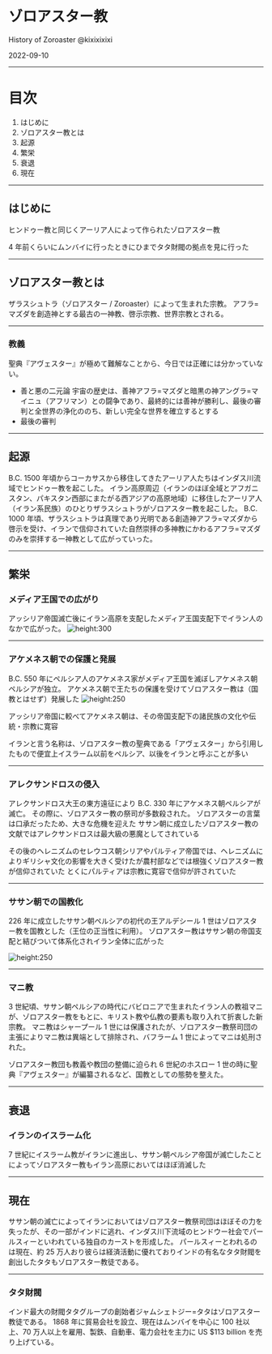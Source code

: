 # ゾロアスター教

History of Zoroaster
@kixixixixi

2022-09-10

---

# 目次

1. はじめに
2. ゾロアスター教とは
3. 起源
4. 繁栄
5. 衰退
6. 現在

---

## はじめに

ヒンドゥー教と同じくアーリア人によって作られたゾロアスター教

4 年前くらいにムンバイに行ったときにひまでタタ財閥の拠点を見に行った

---

## ゾロアスター教とは

ザラスシュトラ（ゾロアスター / Zoroaster）によって生まれた宗教。
アフラ=マズダを創造神とする最古の一神教、啓示宗教、世界宗教とされる。

---

### 教義

聖典『アヴェスター』が極めて難解なことから、今日では正確には分かっていない。

- 善と悪の二元論
  宇宙の歴史は、善神アフラ=マズダと暗黒の神アングラ=マイニュ（アフリマン）との闘争であり、最終的には善神が勝利し、最後の審判と全世界の浄化ののち、新しい完全な世界を確立するとする
- 最後の審判

---

## 起源

B.C. 1500 年頃からコーカサスから移住してきたアーリア人たちはインダス川流域でヒンドゥー教を起こした。
イラン高原周辺（イランのほぼ全域とアフガニスタン、パキスタン西部にまたがる西アジアの高原地域）に移住したアーリア人（イラン系民族）のひとりザラスシュトラがゾロアスター教を起こした。
B.C. 1000 年頃、ザラスシュトラは真理であり光明である創造神アフラ=マズダから啓示を受け、イランで信仰されていた自然崇拝の多神教にかわるアフラ=マズダのみを崇拝する一神教として広がっていった。

---

## 繁栄

### メディア王国での広がり

アッシリア帝国滅亡後にイラン高原を支配したメディア王国支配下でイラン人のなかで広がった。
![height:300](http://www.y-history.net/map/0101/bc6-4koku.png)

---

### アケメネス朝での保護と発展

B.C. 550 年にペルシア人のアケメネス家がメディア王国を滅ぼしアケメネス朝ペルシアが独立。
アケメネス朝で王たちの保護を受けてゾロアスター教は（国教とはせず）発展した
![height:250](http://www.y-history.net/map/0101/persia-teikoku.png)

アッシリア帝国に較べてアケメネス朝は、その帝国支配下の諸民族の文化や伝統・宗教に寛容

イランと言う名称は、ゾロアスター教の聖典である「アヴェスター」から引用したもので便宜上イスラーム以前をペルシア、以後をイランと呼ぶことが多い

---

### アレクサンドロスの侵入

アレクサンドロス大王の東方遠征により B.C. 330 年にアケメネス朝ペルシアが滅亡。
その際に、ゾロアスター教の祭司が多数殺された。
ゾロアスターの言葉は口承だったため、大きな危機を迎えた
ササン朝に成立したゾロアスター教の文献ではアレクサンドロスは最大級の悪魔としてされている

その後のヘレニズムのセレウコス朝シリアやパルティア帝国では、ヘレニズムによりギリシャ文化の影響を大きく受けたが農村部などでは根強くゾロアスター教が信仰されていた
とくにパルティアは宗教に寛容で信仰が許されていた

---

### ササン朝での国教化

226 年に成立したササン朝ペルシアの初代の王アルデシール 1 世はゾロアスター教を国教とした（王位の正当性に利用）。
ゾロアスター教はササン朝の帝国支配と結びついて体系化されイラン全体に広がった

![height:250](http://www.y-history.net/map/0101/sassan-cho.png)

---

### マニ教

3 世紀頃、ササン朝ペルシアの時代にバビロニアで生まれたイラン人の教祖マニが、ゾロアスター教をもとに、キリスト教や仏教の要素も取り入れて折衷した新宗教。
マニ教はシャープール 1 世には保護されたが、ゾロアスター教祭司団の主張によりマニ教は異端として排除され、バフラーム 1 世によってマニは処刑された。

ゾロアスター教団も教義や教団の整備に迫られ 6 世紀のホスロー 1 世の時に聖典『アヴェスター』が編纂されるなど、国教としての態勢を整えた。

---

## 衰退

### イランのイスラーム化

7 世紀にイスラーム教がイランに進出し、ササン朝ペルシア帝国が滅亡したことによってゾロアスター教もイラン高原においてはほぼ消滅した

---

## 現在

ササン朝の滅亡によってイランにおいてはゾロアスター教祭司団はほぼその力を失ったが、その一部がインドに逃れ、インダス川下流域のヒンドウー社会でパールスィーといわれている独自のカーストを形成した。
パールスィーとわれるのは現在、約 25 万人おり彼らは経済活動に優れておりインドの有名なタタ財閥を創出したタタもゾロアスター教徒である。

---

### タタ財閥

インド最大の財閥タタグループの創始者ジャムシェトジー=タタはゾロアスター教徒である。
1868 年に貿易会社を設立、現在はムンバイを中心に 100 社以上、70 万人以上を雇用、製鉄、自動車、電力会社を主力に US $113 billion を売り上げている。
